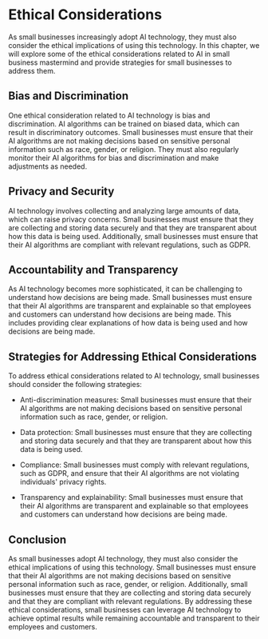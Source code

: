 Ethical Considerations
================================================================================

As small businesses increasingly adopt AI technology, they must also consider the ethical implications of using this technology. In this chapter, we will explore some of the ethical considerations related to AI in small business mastermind and provide strategies for small businesses to address them.

Bias and Discrimination
-----------------------

One ethical consideration related to AI technology is bias and discrimination. AI algorithms can be trained on biased data, which can result in discriminatory outcomes. Small businesses must ensure that their AI algorithms are not making decisions based on sensitive personal information such as race, gender, or religion. They must also regularly monitor their AI algorithms for bias and discrimination and make adjustments as needed.

Privacy and Security
--------------------

AI technology involves collecting and analyzing large amounts of data, which can raise privacy concerns. Small businesses must ensure that they are collecting and storing data securely and that they are transparent about how this data is being used. Additionally, small businesses must ensure that their AI algorithms are compliant with relevant regulations, such as GDPR.

Accountability and Transparency
-------------------------------

As AI technology becomes more sophisticated, it can be challenging to understand how decisions are being made. Small businesses must ensure that their AI algorithms are transparent and explainable so that employees and customers can understand how decisions are being made. This includes providing clear explanations of how data is being used and how decisions are being made.

Strategies for Addressing Ethical Considerations
------------------------------------------------

To address ethical considerations related to AI technology, small businesses should consider the following strategies:

* Anti-discrimination measures: Small businesses must ensure that their AI algorithms are not making decisions based on sensitive personal information such as race, gender, or religion.

* Data protection: Small businesses must ensure that they are collecting and storing data securely and that they are transparent about how this data is being used.

* Compliance: Small businesses must comply with relevant regulations, such as GDPR, and ensure that their AI algorithms are not violating individuals' privacy rights.

* Transparency and explainability: Small businesses must ensure that their AI algorithms are transparent and explainable so that employees and customers can understand how decisions are being made.

Conclusion
----------

As small businesses adopt AI technology, they must also consider the ethical implications of using this technology. Small businesses must ensure that their AI algorithms are not making decisions based on sensitive personal information such as race, gender, or religion. Additionally, small businesses must ensure that they are collecting and storing data securely and that they are compliant with relevant regulations. By addressing these ethical considerations, small businesses can leverage AI technology to achieve optimal results while remaining accountable and transparent to their employees and customers.
